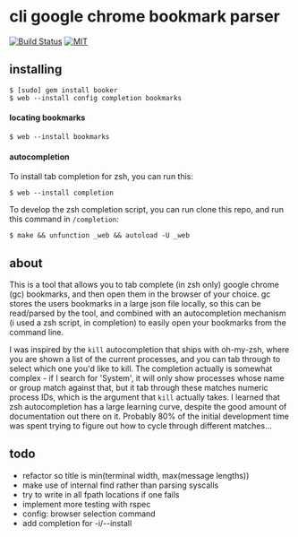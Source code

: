 cli google chrome bookmark parser
=================================

[![Build Status](https://travis-ci.org/jeremywrnr/booker.svg?branch=master)](https://travis-ci.org/jeremywrnr/booker)
[![MIT](https://img.shields.io/npm/l/alt.svg?style=flat)](http://mit-license.org)

## installing

    $ [sudo] gem install booker
    $ web --install config completion bookmarks


#### locating bookmarks

    $ web --install bookmarks


#### autocompletion
To install tab completion for zsh, you can run this:

    $ web --install completion

To develop the zsh completion script, you can run clone this repo, and run
this command in `/completion`:

    $ make && unfunction _web && autoload -U _web


## about
This is a tool that allows you to tab complete (in zsh only) google chrome (gc)
bookmarks, and then open them in the browser of your choice. gc stores the
users bookmarks in a large json file locally, so this can be read/parsed by the
tool, and combined with an autocompletion mechanism (i used a zsh script, in
completion) to easily open your bookmarks from the command line.

I was inspired by the `kill` autocompletion that ships with oh-my-zsh, where
you are shown a list of the current processes, and you can tab through to
select which one you'd like to kill. The completion actually is somewhat
complex - if I search for 'System', it will only show processes whose name or
group match against that, but it tab through these matches numeric process IDs,
which is the argument that `kill` actually takes. I learned that zsh
autocompletion has a large learning curve, despite the good amount of
documentation out there on it. Probably 80% of the initial development time was
spent trying to figure out how to cycle through different matches...


## todo
- refactor so title is min(terminal width, max(message lengths))
- make use of internal find rather than parsing syscalls
- try to write in all fpath locations if one fails
- implement more testing with rspec
- config: browser selection command
- add completion for -i/--install
